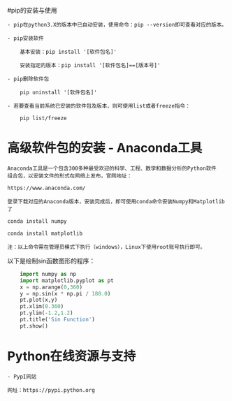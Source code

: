 #pip的安装与使用

	- pip在python3.X的版本中已自动安装，使用命令：pip --version即可查看对应的版本。
	
	- pip安装软件
	
		基本安装：pip install '[软件包名]'
		
		安装指定的版本：pip install '[软件包名]==[版本号]'
	
	- pip删除软件包
	
		pip uninstall '[软件包名]'
		
	- 若要查看当前系统已安装的软件包及版本，则可使用list或者freeze指令：
	
		pip list/freeze
		
# 高级软件包的安装 - Anaconda工具

	Anaconda工具是一个包含300多种最受欢迎的科学、工程、数学和数据分析的Python软件
	组合包，以安装文件的形式在网络上发布，官网地址：
	
	https://www.anaconda.com/
	
	登录下载对应的Anaconda版本，安装完成后，即可使用conda命令安装Numpy和Matplotlib了
	
	conda install numpy
	
	conda install matplotlib
	
	注：以上命令需在管理员模式下执行（windows），Linux下使用root账号执行即可。
	
以下是绘制sin函数图形的程序：
	
```python
	import numpy as np
	import matplotlib.pyplot as pt
	x = np.arange(0,360)
	y = np.sin(x * np.pi / 180.0)
	pt.plot(x,y)
	pt.xlim(0.360)
	pt.ylim(-1.2,1.2)
	pt.title('Sin Function')
	pt.show()
```
# Python在线资源与支持

	- PypI网站
	
	网址：https://pypi.python.org
	